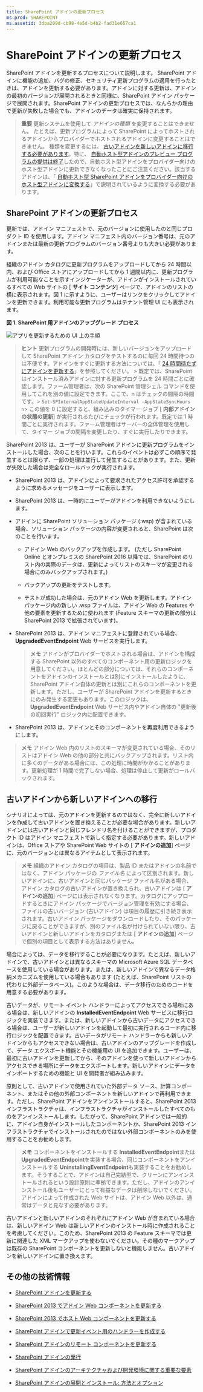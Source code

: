 ```yaml
---
title: SharePoint アドインの更新プロセス
ms.prod: SHAREPOINT
ms.assetid: 3dba209d-cb98-4e5d-b4b2-fad31e667ca1
---
```



# SharePoint アドインの更新プロセス
SharePoint アドインを更新するプロセスについて説明します。
SharePoint アドインに機能の追加、バグの修正、セキュリティ更新プログラムの適用を行ったときは、アドインを更新する必要があります。アドインに対する更新は、アドインの最初のバージョンが展開されるときと同様に、SharePoint アドイン パッケージで展開されます。SharePoint アドインの更新プロセスでは、なんらかの理由で更新が失敗した場合でも、アドインのデータは確実に保持されます。





> **重要**
> 更新システムを使用して *アドインの種類*  を変更することはできません。 たとえば、更新プログラムによって SharePoint によってホストされるアドインからプロバイダーでホストされるアドインに変更することはできません。 種類を変更するには、 [古いアドインを新しいアドインに移行する必要があります](#Major)。特に、 [自動ホスト型アドインのプレビュー プログラムの提供は終了](http://blogs.office.com/2014/05/16/update-on-autohosted-apps-preview-program/)したので、自動ホスト型アドインをプロバイダー向けのホスト型アドインに更新できなくなったことにご注意ください。該当するアドインは、「 [自動ホスト型 SharePoint アドインをプロバイダー向けのホスト型アドインに変換する](convert-an-autohosted-sharepoint-add-in-to-a-provider-hosted-add-in.md)」で説明されているように変換する必要があります。 





## SharePoint アドインの更新プロセス
<a name="Minor"> </a>

更新では、アドイン マニフェストで、元のバージョンに使用したのと同じプロダクト ID を使用します。アドイン マニフェスト内のバージョン番号は、元のアドインまたは最新の更新プログラムのバージョン番号よりも大きい必要があります。



組織のアドイン カタログに更新プログラムをアップロードしてから 24 時間以内、および Office ストアにアップロードしてから 1 週間以内に、更新プログラムが利用可能なことを示すインジケーターが、アドインがインストールされているすべての Web サイトの [ **サイト コンテンツ**] ページで、アドインのリストの横に表示されます。図 1 に示すように、ユーザーはリンクをクリックしてアドインを更新できます。利用可能な更新プログラムはテナント管理 UI にも表示されます。




**図 1. SharePoint 用アドインのアップグレード プロセス**








![アプリを更新するための UI 上の手順](images/UpdatingApp_AppTileUpdateNotice.png)





> **ヒント**
>  更新プログラムの開発時には、新しいバージョンをアップロードして SharePoint アドイン カタログをテストするのに毎回 24 時間待つのは不便です。アドインをすぐに更新する方法については、「 [24 時間待たずにアドインを更新する](update-sharepoint-add-ins.md#ImmediateUpdateNotice)」を参照してください。 >  既定では、SharePoint はインストール済みアドインに対する更新プログラムを 24 時間ごとに確認します。ファーム管理者は、次の SharePoint 管理シェル コマンドを使用してこれを別の値に設定できます。ここで、n はチェックの間隔の時間です。>  `Set-SPInternalAppStateUpdateInterval -AppStateSyncHours n`>  この値を 0 に設定すると、組み込みのタイマー ジョブ [ **内部アドインの状態の更新**] が実行されるたびにチェックが行われます。既定では 1 時間ごとに実行されます。ファーム管理者はサーバーの全体管理を使用して、タイマー ジョブの間隔を変更したり、すぐに実行したりできます。 




SharePoint 2013 は、ユーザーが SharePoint アドインに更新プログラムをインストールした場合、次のことを行います。これらのイベントは必ずこの順序で発生するとは限らず、一部の処理は並行して発生することがあります。また、更新が失敗した場合は完全なロールバックが実行されます。




- SharePoint 2013 は、アドインによって要求されたアクセス許可を承認するように求めるメッセージをユーザーに表示します。


- SharePoint 2013 は、一時的にユーザーがアドインを利用できないようにします。


- アドインに SharePoint ソリューション パッケージ (.wsp) が含まれている場合、ソリューション パッケージの内容が変更されると、SharePoint は次のことを行います。

  - アドイン Web のバックアップを作成します。 (ただし SharePoint Online とオンプレミスの SharePoint 2016 以降では、SharePoint のリスト内の実際のデータは、更新によってリストのスキーマが変更される場合にのみバックアップされます。)


  - バックアップの更新をテストします。


  - テストが成功した場合は、元のアドイン Web を更新します。アドイン パッケージ内の新しい .wsp ファイルは、アドイン Web の Features や他の要素を更新するために使われます (Feature スキーマの更新の部分は SharePoint 2013 で拡張されています)。


- SharePoint 2013 は、アドイン マニフェストに登録されている場合、 **UpgradedEventEndpoint** Web サービスを実行します。

    > **メモ**
    > アドインがプロバイダーでホストされる場合は、アドインを構成する SharePoint 以外のすべてのコンポーネント用の更新ロジックを用意してください。ほとんどの部分については、それらのコンポーネントをアドインのインストールとは別にインストールしたように、SharePoint アドイン自体の更新とは別にこれらのコンポーネントを更新します。ただし、ユーザーが SharePoint アドインを更新するときにのみ発生する変更もあります。このロジックは、 **UpgradedEventEndpoint** Web サービス内やアドイン自体の "更新後の初回実行" ロジック内に配置できます。
- SharePoint 2013 は、アドインとそのコンポーネントを再度利用できるようにします。




> **メモ**
> アドイン Web 内のリストのスキーマが変更されている場合、そのリストはアドイン Web の他の部分と共にバックアップされます。リスト内に多くのデータがある場合には、この処理に時間がかかることがあります。更新処理が 1 時間で完了しない場合、処理は停止して更新がロールバックされます。 





## 古いアドインから新しいアドインへの移行
<a name="Major"> </a>

シナリオによっては、元のアドインを更新するのではなく、完全に新しいアドインを作成して古いアドインを置き換えることが必要な場合があります。新しいアドインには古いアドインと同じフレンドリ名を付けることができますが、プロダクト ID はアドイン マニフェストで新しく指定する必要があります。新しいアドインは、Office ストアや SharePoint Web サイトの [ **アドインの追加**] ページに、元のバージョンとは異なるアイテムとして表示されます。




> **メモ**
> 組織のアドイン カタログの項目は、製品 ID またはアドインの名前ではなく、アドイン パッケージの *ファイル名*  によって区別されます。新しいアドインに、古いアドインと同じパッケージ ファイル名がある場合、アドイン カタログの古いアドインが置き換えられ、古いアドインは [ **アドインの追加**] ページには表示されなくなります。カタログにアップロードするときにアドイン パッケージでバージョン管理を有効にする場合、ファイルの古いバージョン (古いアドイン) は項目の履歴に引き続き表示されます。古いアドイン パッケージをダウンロードしたり、そのパッケージに戻ることができますが、別のファイル名が付けられていない限り、古いアドインと新しいアドインをカタログまたは [ **アドインの追加**] ページで個別の項目として表示する方法はありません。 




場合によっては、データを移行することが必要になります。たとえば、新しいアドインで、古いアドインとは異なるスキーマの Microsoft Azure SQL データベースを使用している場合があります。または、新しいアドインで異なるデータ格納メカニズムを使用している場合もあります (たとえば、SharePoint リストの代わりに外部データベース)。このような場合は、データ移行のためのコードを用意する必要があります。



古いデータが、リモート イベント ハンドラーによってアクセスできる場所にある場合は、新しいアドインの **InstalledEventEndpoint** Web サービスに移行ロジックを実装できます。または、新しいアドインから古いデータにアクセスできる場合は、ユーザーが新しいアドインを起動して最初に実行されるコード内に移行ロジックを配置できます。古いデータがリモート ハンドラーからも新しいアドインからもアクセスできない場合は、古いアドインのアップグレードを作成して、データ エクスポート機能とその機能用の UI を追加できます。ユーザーは、最初に古いアドインを更新してから、そのアドインを使って新しいアドインからアクセスできる場所にデータをエクスポートします。新しいアドインにデータをインポートするための機能と UI を開発者が組み込みます。



原則として、古いアドインで使用されていた外部データ ソース、計算コンポーネント、またはその他の外部コンポーネントを新しいアドインで再利用できます。ただし、SharePoint アドインをアンインストールすると、SharePoint 2013 インフラストラクチャは、インフラストラクチャがインストールしたすべてのものをアンインストールします。したがって、SharePoint アドインでは一般的に、アドイン自身がインストールしたコンポーネントか、SharePoint 2013 インフラストラクチャでインストールされたのではない外部コンポーネントのみを使用することをお勧めします。




> **メモ**
> コンポーネントをインストールする **InstalledEventEndpoint**または **UpgradedEventEndpoint**を実装する場合、同じコンポーネントをアンインストールする **UninstallingEventEndpoint**も実装することをお勧めします。そうすることで、アドインは自己完結型で、クリーンにアンインストールされるという設計原則に準拠できます。ただし、アドインのアンインストール後もユーザーにとって有益なデータは削除しないでください。アドインによって作成された Web サイトは、アドイン Web 以外は、通常はデータと見なす必要があります。 




古いアドインと新しいアドインのそれぞれにアドイン Web が含まれている場合は、新しいアドイン Web は新しいアドインのインストール時に作成されることを考慮してください。このため、SharePoint 2013 の Feature スキーマでは更新に関連した XML マークアップを使わないでください。その種のマークアップは既存の SharePoint コンポーネントを更新しないと機能しません。古いアドインを新しいアドインに置き換えます。




## その他の技術情報
<a name="SP15appupgrade_addlresources"> </a>


-  [SharePoint アドインを更新する](update-sharepoint-add-ins.md)


-  [SharePoint 2013 でアドイン Web コンポーネントを更新する](update-add-in-web-components-in-sharepoint-2013.md)


-  [SharePoint 2013 でホスト Web コンポーネントを更新する](update-host-web-components-in-sharepoint-2013.md)


-  [SharePoint アドインで更新イベント用のハンドラーを作成する](create-a-handler-for-the-update-event-in-sharepoint-add-ins.md)


-  [SharePoint アドインのリモート コンポーネントを更新する](update-remote-components-in-sharepoint-add-ins.md)


-  [SharePoint アドインの発行](publish-sharepoint-add-ins.md)


-  [SharePoint アドインのアーキテクチャおよび開発環境に関する重要な要素](important-aspects-of-the-sharepoint-add-in-architecture-and-development-landscap.md)


-  [SharePoint アドインの展開とインストール: 方法とオプション](deploying-and-installing-sharepoint-add-ins-methods-and-options.md)



